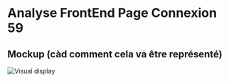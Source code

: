 # Analyse FrontEnd Page Connexion 59
## Mockup (càd comment cela va être représenté)
 
  ![Visual display](https://github.com/corentingoo/Learning_project_group_2/blob/documentation-18-Frontend-PageAccueil/src/Docs/EPIC_frontend_page_accueil/LProject%20_Page%20Accueil%20_UX%20UI%20_Fin.jpg)  
